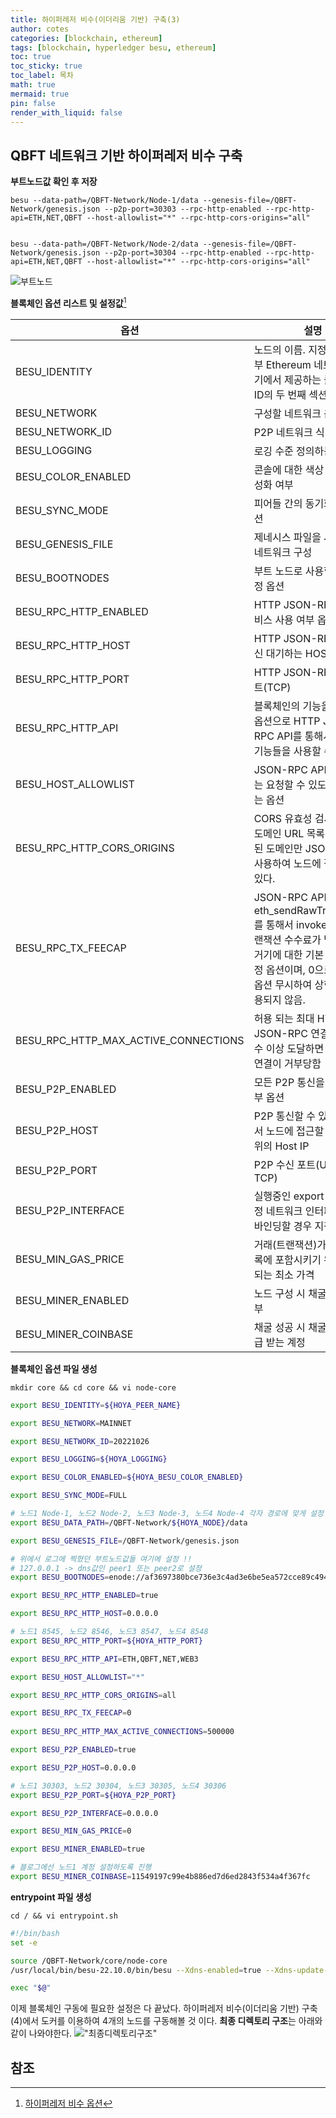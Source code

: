 ```yaml
---
title: 하이퍼레저 비수(이더리움 기반) 구축(3)
author: cotes
categories: [blockchain, ethereum]
tags: [blockchain, hyperledger besu, ethereum]
toc: true
toc_sticky: true
toc_label: 목차
math: true
mermaid: true
pin: false
render_with_liquid: false
---
```


## QBFT 네트워크 기반 하이퍼레저 비수 구축
**부트노드값 확인 후 저장**
```console
besu --data-path=/QBFT-Network/Node-1/data --genesis-file=/QBFT-Network/genesis.json --p2p-port=30303 --rpc-http-enabled --rpc-http-api=ETH,NET,QBFT --host-allowlist="*" --rpc-http-cors-origins="all"


besu --data-path=/QBFT-Network/Node-2/data --genesis-file=/QBFT-Network/genesis.json --p2p-port=30304 --rpc-http-enabled --rpc-http-api=ETH,NET,QBFT --host-allowlist="*" --rpc-http-cors-origins="all"
```
![부트노드](/assets/img/blockchain/%EB%B6%80%ED%8A%B8%EB%85%B8%EB%93%9C1.png)

**블록체인 옵션 리스트 및 설정값**[^option]

| 옵션 | 설명 |
| ---- | ---- |
| BESU_IDENTITY | 노드의 이름. 지정된 경우 일부 Ethereum 네트워크 탐색기에서 제공하는 클라이언트ID의 두 번째 섹션 |
| BESU_NETWORK | 구성할 네트워크 옵션 |
| BESU_NETWORK_ID | P2P 네트워크 식별자 옵션 |
| BESU_LOGGING | 로깅 수준 정의하는 옵션 |
| BESU_COLOR_ENABLED | 콘솔에 대한 색상 출력을 활성화 여부 |
| BESU_SYNC_MODE | 피어들 간의 동기화 모드 옵션 |
| BESU_GENESIS_FILE | 제네시스 파일을 사용하여 네트워크 구성 |
| BESU_BOOTNODES | 부트 노드로 사용할 피어 설정 옵션 |
| BESU_RPC_HTTP_ENABLED | HTTP JSON-RPC API 서비스 사용 여부 옵션 |
| BESU_RPC_HTTP_HOST | HTTP JSON-RPC API 수신 대기하는 HOST IP |
| BESU_RPC_HTTP_PORT | HTTP JSON-RPC 수신 포트(TCP) |
| BESU_RPC_HTTP_API | 블록체인의 기능을 제공하는 옵션으로 HTTP JSON-RPC API를 통해서 설정한 기능들을 사용할 수 있다 |
| BESU_HOST_ALLOWLIST | JSON-RPC API에 접근 또는 요청할 수 있도록 설정하는 옵션 |
| BESU_RPC_HTTP_CORS_ORIGINS | CORS 유효성 검사를 위한 도메인 URL 목록이며, 설정된 도메인만 JSON-RPC를 사용하여 노드에 접근할 수 있다. |
| BESU_RPC_TX_FEECAP | JSON-RPC API인 eth_sendRawTransaction를 통해서 invoke할 경우 트랜잭션 수수료가 발생하는데 거기에 대한 기본 수수료 설정 옵션이며, 0으로 설정 시 옵션 무시하여 상한선이 적용되지 않음. |
| BESU_RPC_HTTP_MAX_ACTIVE_CONNECTIONS | 허용 되는 최대 HTTP JSON-RPC 연결 수 해당 수 이상 도달하면 들어오는 연결이 거부당함 |
| BESU_P2P_ENABLED | 모든 P2P 통신을 활성화 여부 옵션 |
| BESU_P2P_HOST | P2P 통신할 수 있는 외부에서 노드에 접근할 수 있는 범위의 Host IP |
| BESU_P2P_PORT | P2P 수신 포트(UDP 및 TCP) |
| BESU_P2P_INTERFACE | 실행중인 export Besu가 특정 네트워크 인터페이스에 바인딩할 경우 지정 |
| BESU_MIN_GAS_PRICE | 거래(트랜잭션)가 채굴된 블록에 포함시키기 위해 제안되는 최소 가격 |
| BESU_MINER_ENABLED | 노드 구성 시 채굴 활성화 여부 |
| BESU_MINER_COINBASE | 채굴 성공 시 채굴 보상을 지급 받는 계정 |

**블록체인 옵션 파일 생성**
```console
mkdir core && cd core && vi node-core
```
```bash
export BESU_IDENTITY=${HOYA_PEER_NAME}

export BESU_NETWORK=MAINNET

export BESU_NETWORK_ID=20221026

export BESU_LOGGING=${HOYA_LOGGING}

export BESU_COLOR_ENABLED=${HOYA_BESU_COLOR_ENABLED}

export BESU_SYNC_MODE=FULL

# 노드1 Node-1, 노드2 Node-2, 노드3 Node-3, 노드4 Node-4 각자 경로에 맞게 설정
export BESU_DATA_PATH=/QBFT-Network/${HOYA_NODE}/data

export BESU_GENESIS_FILE=/QBFT-Network/genesis.json

# 위에서 로그에 찍혔던 부트노드값들 여기에 설정 !!
# 127.0.0.1 -> dns값인 peer1 또는 peer2로 설정
export BESU_BOOTNODES=enode://af3697380bce736e3c4ad3e6be5ea572cce89c494f95ab057dc90afb41d93234e8104029b24e2b5ac40ffae6253381903d8cd53787190a28dd76f58b9a689c9f@node1:30303,enode://bd2dcdac0a017e7189aaee61ad8d10266394a7757dad2ebba10fd29c8bbd9a07ad83c3ecc848d0128f240e55d10acfa6d7d948f0c94dcb1cdc7a6d63b76032af@node2:30304

export BESU_RPC_HTTP_ENABLED=true

export BESU_RPC_HTTP_HOST=0.0.0.0

# 노드1 8545, 노드2 8546, 노드3 8547, 노드4 8548
export BESU_RPC_HTTP_PORT=${HOYA_HTTP_PORT}

export BESU_RPC_HTTP_API=ETH,QBFT,NET,WEB3

export BESU_HOST_ALLOWLIST="*"

export BESU_RPC_HTTP_CORS_ORIGINS=all

export BESU_RPC_TX_FEECAP=0
 
export BESU_RPC_HTTP_MAX_ACTIVE_CONNECTIONS=500000

export BESU_P2P_ENABLED=true 

export BESU_P2P_HOST=0.0.0.0

# 노드1 30303, 노드2 30304, 노드3 30305, 노드4 30306
export BESU_P2P_PORT=${HOYA_P2P_PORT}

export BESU_P2P_INTERFACE=0.0.0.0

export BESU_MIN_GAS_PRICE=0

export BESU_MINER_ENABLED=true

# 블로그에선 노드1 계정 설정하도록 진행
export BESU_MINER_COINBASE=11549197c99e4b886ed7d6ed2843f534a4f367fc
```

**entrypoint 파일 생성**
```console
cd / && vi entrypoint.sh
```
```bash
#!/bin/bash
set -e

source /QBFT-Network/core/node-core
/usr/local/bin/besu-22.10.0/bin/besu --Xdns-enabled=true --Xdns-update-enabled=true

exec "$@"
```

이제 블록체인 구동에 필요한 설정은 다 끝났다. 하이퍼레저 비수(이더리움 기반) 구축(4)에서 도커를 이용하여 4개의 노드를 구동해볼 것 이다.
**최종 디렉토리 구조**는 아래와 같이 나와야한다.
!["최종디렉토리구조"](/assets/img/blockchain/%EC%B5%9C%EC%A2%85%EB%94%94%EB%A0%89%ED%86%A0%EB%A6%AC%EA%B5%AC%EC%A1%B0.png)  

## 참조  
[^option]: [하이퍼레저 비수 옵션](https://besu.hyperledger.org/en/stable/public-networks/reference/cli/options/)  
